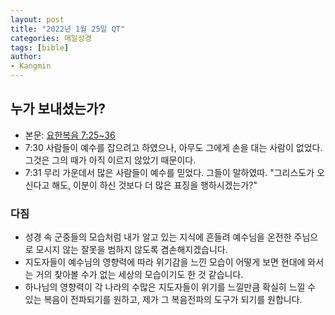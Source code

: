 ```yaml
---
layout: post
title: "2022년 1월 25일 QT"
categories: 매일성경
tags: [bible]
author:
- Kangmin
---
```


## 누가 보내셨는가?
- 본문: [요한복음 7:25~36](https://www.bskorea.or.kr/bible/korbibReadpage.php?version=SAENEW&book=jhn&chap=7&sec=25&cVersion=&fontSize=15px&fontWeight=normal#focus)
- 7:30 사람들이 예수를 잡으려고 하였으나, 아무도 그에게 손을 대는 사람이 없었다. 그것은 그의 때가 아직 이르지 않았기 때문이다.
- 7:31 무리 가운데서 많은 사람들이 예수를 믿었다. 그들이 말하였따. "그리스도가 오신다고 해도, 이분이 하신 것보다 더 많은 표징을 행하시겠는가?"

### 다짐
- 성경 속 군중들의 모습처럼 내가 알고 있는 지식에 흔들려 예수님을 온전한 주님으로 모시지 않는 잘못을 범하지 않도록 겸손해지겠습니다.
- 지도자들이 예수님의 영향력에 따라 위기감을 느낀 모습이 어떻게 보면 현대에 와서는 거의 찾아볼 수가 없는 세상의 모습이기도 한 것 같습니다.
- 하나님의 영향력이 각 나라의 수많은 지도자들이 위기를 느낄만큼 확실히 느낄 수 있는 복음이 전파되기를 원하고, 제가 그 복음전파의 도구가 되기를 원합니다.
